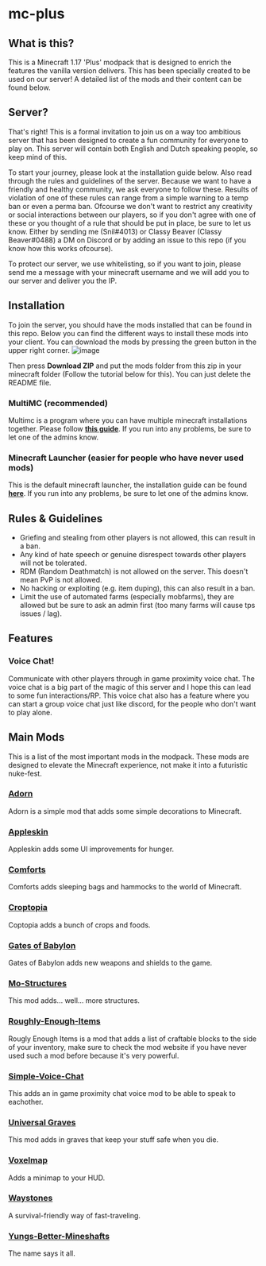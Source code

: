 # mc-plus

## What is this?
This is a Minecraft 1.17 'Plus' modpack that is designed to enrich the features the vanilla version delivers. This has been specially created to be used on our server! A detailed list of the mods and their content can be found below.

## Server?
That's right! This is a formal invitation to join us on a way too ambitious server that has been designed to create a fun community for everyone to play on. This server will contain both English and Dutch speaking people, so keep mind of this.

To start your journey, please look at the installation guide below. Also read through the rules and guidelines of the server. Because we want to have a friendly and healthy community, we ask everyone to follow these. Results of violation of one of these rules can range from a simple warning to a temp ban or even a perma ban. Ofcourse we don't want to restrict any creativity or social interactions between our players, so if you don't agree with one of these or you thought of a rule that should be put in place, be sure to let us know. Either by sending me (Snil#4013) or Classy Beaver (Classy Beaver#0488) a DM on Discord or by adding an issue to this repo (if you know how this works ofcourse).

To protect our server, we use whitelisting, so if you want to join, please send me a message with your minecraft username and we will add you to our server and deliver you the IP.

## Installation
To join the server, you should have the mods installed that can be found in this repo. Below you can find the different ways to install these mods into your client.
You can download the mods by pressing the green button in the upper right corner.
![image](https://user-images.githubusercontent.com/61625814/125112684-ca3d1500-e0e7-11eb-930b-86a3ca568c90.png)

Then press **Download ZIP** and put the mods folder from this zip in your minecraft folder (Follow the tutorial below for this). You can just delete the README file.

### MultiMC (recommended)
Multimc is a program where you can have multiple minecraft installations together. Please follow **[this guide](https://fabricmc.net/wiki/player:tutorials:install_multimc:windows)**. If you run into any problems, be sure to let one of the admins know.

### Minecraft Launcher (easier for people who have never used mods)
This is the default minecraft launcher, the installation guide can be found **[here](https://fabricmc.net/wiki/install)**. If you run into any problems, be sure to let one of the admins know.


## Rules & Guidelines
- Griefing and stealing from other players is not allowed, this can result in a ban.
- Any kind of hate speech or genuine disrespect towards other players will not be tolerated.
- RDM (Random Deathmatch) is not allowed on the server. This doesn't mean PvP is not allowed.
- No hacking or exploiting (e.g. item duping), this can also result in a ban.
- Limit the use of automated farms (especially mobfarms), they are allowed but be sure to ask an admin first (too many farms will cause tps issues / lag).

## Features

### Voice Chat!
Communicate with other players through in game proximity voice chat. The voice chat is a big part of the magic of this server and I hope this can lead to some fun interactions/RP. This voice chat also has a feature where you can start a group voice chat just like discord, for the people who don't want to play alone.

## Main Mods
This is a list of the most important mods in the modpack. These mods are designed to elevate the Minecraft experience, not make it into a futuristic nuke-fest.

### **[Adorn](https://www.curseforge.com/minecraft/mc-mods/adorn)**
Adorn is a simple mod that adds some simple decorations to Minecraft.

### **[Appleskin](https://www.curseforge.com/minecraft/mc-mods/appleskin)**
Appleskin adds some UI improvements for hunger.

### **[Comforts](https://www.curseforge.com/minecraft/mc-mods/comforts-fabric)**
Comforts adds sleeping bags and hammocks to the world of Minecraft.

### **[Croptopia](https://www.curseforge.com/minecraft/mc-mods/croptopia-fabric)**
Coptopia adds a bunch of crops and foods.

### **[Gates of Babylon](https://www.curseforge.com/minecraft/mc-mods/gate-of-babylon)**
Gates of Babylon adds new weapons and shields to the game.

### **[Mo-Structures](https://www.curseforge.com/minecraft/mc-mods/mo-structures)**
This mod adds... well... more structures.

### **[Roughly-Enough-Items](https://www.curseforge.com/minecraft/mc-mods/roughly-enough-items)**
Rougly Enough Items is a mod that adds a list of craftable blocks to the side of your inventory, make sure to check the mod website if you have never used such a mod before because it's very powerful.

### **[Simple-Voice-Chat](https://www.curseforge.com/minecraft/mc-mods/simple-voice-chat)**
This adds an in game proximity chat voice mod to be able to speak to eachother.

### **[Universal Graves](https://www.curseforge.com/minecraft/mc-mods/universal-graves)**
This mod adds in graves that keep your stuff safe when you die.

### **[Voxelmap](https://www.curseforge.com/minecraft/mc-mods/voxelmap)**
Adds a minimap to your HUD.

### **[Waystones](https://www.curseforge.com/minecraft/mc-mods/fabric-waystones)**
A survival-friendly way of fast-traveling.

### **[Yungs-Better-Mineshafts](https://www.curseforge.com/minecraft/mc-mods/yungs-better-mineshafts-fabric)**
The name says it all.
